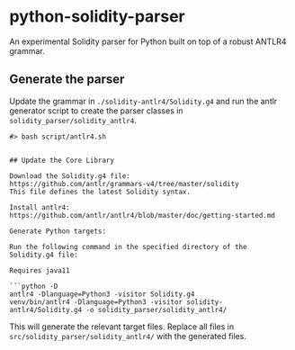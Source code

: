# python-solidity-parser
An experimental Solidity parser for Python built on top of a robust ANTLR4 grammar.


## Generate the parser

Update the grammar in `./solidity-antlr4/Solidity.g4` and run the antlr generator script to create the parser classes in `solidity_parser/solidity_antlr4`.
```
#> bash script/antlr4.sh


## Update the Core Library

Download the Solidity.g4 file:
https://github.com/antlr/grammars-v4/tree/master/solidity
This file defines the latest Solidity syntax.

Install antlr4:
https://github.com/antlr/antlr4/blob/master/doc/getting-started.md

Generate Python targets:

Run the following command in the specified directory of the Solidity.g4 file:

Requires java11

```python -D
antlr4 -Dlanguage=Python3 -visitor Solidity.g4
venv/bin/antlr4 -Dlanguage=Python3 -visitor solidity-antlr4/Solidity.g4 -o solidity_parser/solidity_antlr4/
```

This will generate the relevant target files. Replace all files in `src/solidity_parser/solidity_antlr4/` with the generated files.
